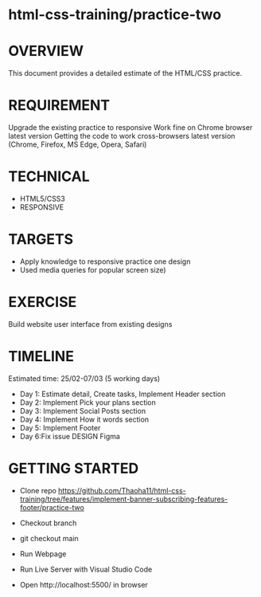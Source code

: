 # html-css-training/practice-two

# OVERVIEW
This document provides a detailed estimate of the HTML/CSS practice.

# REQUIREMENT
Upgrade the existing practice to responsive Work fine on Chrome browser latest version Getting the code to work cross-browsers latest version (Chrome, Firefox, MS Edge, Opera, Safari)

# TECHNICAL
- HTML5/CSS3 
- RESPONSIVE

# TARGETS
- Apply knowledge to responsive practice one design
- Used media queries for popular screen size)

# EXERCISE
Build website user interface from existing designs

# TIMELINE
Estimated time: 25/02-07/03 (5 working days)

- Day 1: Estimate detail, Create tasks, Implement Header section 
- Day 2: Implement Pick your plans section
- Day 3: Implement Social Posts section
- Day 4: Implement How it words section
- Day 5: Implement Footer
- Day 6:Fix issue DESIGN Figma

# GETTING STARTED
- Clone repo https://github.com/Thaoha11/html-css-training/tree/features/implement-banner-subscribing-features-footer/practice-two

- Checkout branch
- git checkout main
- Run Webpage
- Run Live Server with Visual Studio Code
- Open http://localhost:5500/ in browser
